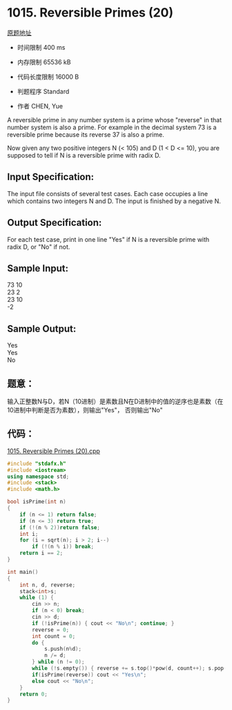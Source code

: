 ﻿# 1015. Reversible Primes (20)
[原题地址](https://www.patest.cn/contests/pat-a-practise/1015)

* 时间限制 400 ms

* 内存限制 65536 kB

* 代码长度限制 16000 B

* 判题程序 Standard 

* 作者 CHEN, Yue



A reversible prime in any number system is a prime whose "reverse" in that number system is also a prime. 
For example in the decimal system 73 is a reversible prime because its reverse 37 is also a prime. 

Now given any two positive integers N (< 105) and D (1 < D <= 10), you are supposed to tell if N is a 
reversible prime with radix D. 



## Input Specification: 

The input file consists of several test cases. Each case occupies a line which contains two integers N and D. 
The input is finished by a negative N.



## Output Specification: 

For each test case, print in one line "Yes" if N is a reversible prime with radix D, or "No" if not.



## Sample Input:

73 10  
23 2  
23 10  
-2  

## Sample Output:

Yes  
Yes  
No  



## 题意：

输入正整数N与D，若N（10进制）是素数且N在D进制中的值的逆序也是素数（在10进制中判断是否为素数），则输出"Yes"，
否则输出"No"

## 代码：

[1015. Reversible Primes (20).cpp ](https://github.com/jerrykcode/PAT-Practise/blob/master/PAT%20Advanced%20Level%20Practise/1015.%20Reversible%20Primes%20(20)/1015.%20Reversible%20Primes%20(20).cpp)

```cpp
#include "stdafx.h"
#include <iostream>
using namespace std;
#include <stack>
#include <math.h>

bool isPrime(int n)
{
	if (n <= 1) return false;
	if (n <= 3) return true;
	if (!(n % 2))return false;
	int i;
	for (i = sqrt(n); i > 2; i--)
		if (!(n % i)) break;
	return i == 2;
}

int main()
{
	int n, d, reverse;
	stack<int>s;
	while (1) {
		cin >> n;
		if (n < 0) break;
		cin >> d;
		if (!isPrime(n)) { cout << "No\n"; continue; }
		reverse = 0;
		int count = 0;
		do { 
			s.push(n%d);
			n /= d;
		} while (n != 0);
		while (!s.empty()) { reverse += s.top()*pow(d, count++); s.pop(); }
		if(isPrime(reverse)) cout << "Yes\n";
		else cout << "No\n";
	}
    return 0;
}
```

